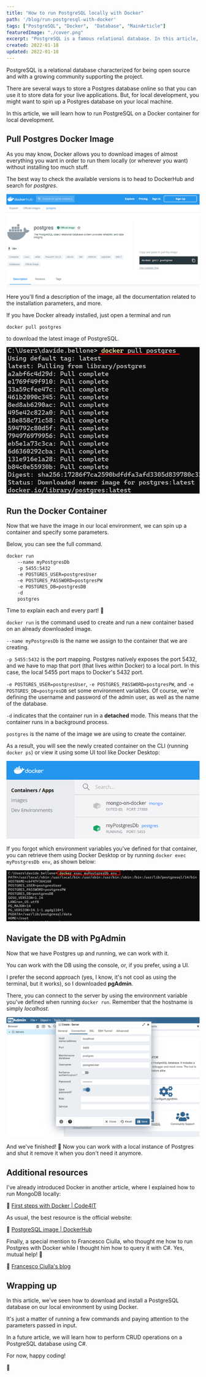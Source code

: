 ```yaml
---
title: "How to run PostgreSQL locally with Docker"
path: '/blog/run-postgresql-with-docker'
tags: ["PostgreSQL", "Docker",  "Database", "MainArticle"]
featuredImage: "./cover.png"
excerpt: "PostgreSQL is a famous relational database. In this article, we will learn how to run it locally using Docker."
created: 2022-01-18
updated: 2022-01-18
---
```


PostgreSQL is a relational database characterized for being open source and with a growing community supporting the project.

There are several ways to store a Postgres database online so that you can use it to store data for your live applications. But, for local development, you might want to spin up a Postgres database on your local machine.

In this article, we will learn how to run PostgreSQL on a Docker container for local development.

## Pull Postgres Docker Image

As you may know, Docker allows you to download images of almost everything you want in order to run them locally (or wherever you want) without installing too much stuff.

The best way to check the available versions is to head to DockerHub and search for *postgres*.

![Postgres image on DockerHub](./docker-image-on-dockerhub.png)

Here you'll find a description of the image, all the documentation related to the installation parameters, and more.

If you have Docker already installed, just open a terminal and run

```docker
docker pull postgres
```

to download the latest image of PostgreSQL.

![Docker pull result](./docker_pull.png)


## Run the Docker Container

Now that we have the image in our local environment, we can spin up a container and specify some parameters.

Below, you can see the full command.

```
docker run 
    --name myPostgresDb 
    -p 5455:5432 
    -e POSTGRES_USER=postgresUser 
    -e POSTGRES_PASSWORD=postgresPW 
    -e POSTGRES_DB=postgresDB 
    -d 
    postgres
```

Time to explain each and every part! 🔎

`docker run` is the command used to create and run a new container based on an already downloaded image.

`--name myPostgresDb` is the name we assign to the container that we are creating.

`-p 5455:5432` is the port mapping. Postgres natively exposes the port 5432, and we have to map that port (that lives *within* Docker) to a local port. In this case, the local 5455 port maps to Docker's 5432 port.

`-e POSTGRES_USER=postgresUser`, `-e POSTGRES_PASSWORD=postgresPW`, and `-e POSTGRES_DB=postgresDB` set some environment variables. Of course, we're defining the username and password of the admin user, as well as the name of the database.

`-d` indicates that the container run in a **detached** mode. This means that the container runs in a background process.

`postgres` is the name of the image we are using to create the container.

As a result, you will see the newly created container on the CLI (running `docker ps`) or view it using some UI tool like Docker Desktop:

![Containers running on Docker Desktop](./container-running.png)

If you forgot which environment variables you've defined for that container, you can retrieve them using Docker Desktop or by running `docker exec myPostgresDb env`, as shown below:

![List all environment variables associated to a Container](./list-environment-variables.png)

## Navigate the DB with PgAdmin

Now that we have Postgres up and running, we can work with it.

You can work with the DB using the console, or, if you prefer, using a UI.

I prefer the second approach (yes, I know, it's not cool as using the terminal, but it works), so I downloaded **pgAdmin**.

There, you can connect to the server by using the environment variable you've defined when running `docker run`. Remember that the hostname is simply *localhost*.

![Connect to Postgres by using pgAdmin](./db-connection.png)

And we've finished! 🥳 Now you can work with a local instance of Postgres and shut it remove it when you don't need it anymore.

## Additional resources

I've already introduced Docker in another article, where I explained how to run MongoDB locally:

🔗 [First steps with Docker | Code4IT](https://www.code4it.dev/blog/run-mongodb-on-docker "First steps with Docker by Code4IT")

As usual, the best resource is the official website:

🔗 [PostgreSQL image | DockerHub](https://hub.docker.com/_/postgres "Postgres image on DockerHub")

Finally, a special mention to Francesco Ciulla, who thought me how to run Postgres with Docker while I thought him how to query it with C#. Yes, mutual help! 👏

🔗 [Francesco Ciulla's blog](https://blog.francescociulla.com/ "Francesco Ciulla's blog")

## Wrapping up

In this article, we've seen how to download and install a PostgreSQL database on our local environment by using Docker.

It's just a matter of running a few commands and paying attention to the parameters passed in input.

In a future article, we will learn how to perform CRUD operations on a PostgreSQL database using C#.

For now, happy coding!

🐧